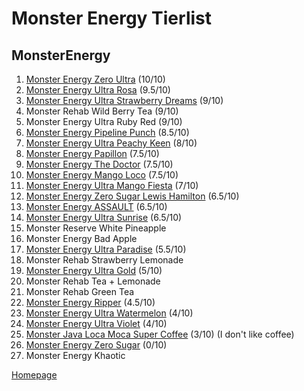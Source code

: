 # Monster Energy Tierlist

## MonsterEnergy

1. [Monster Energy Zero Ultra](https://www.woolworths.com.au/shop/productdetails/489787/monster-energy-ultra-can) (10/10)
2. [Monster Energy Ultra Rosa](https://www.woolworths.com.au/shop/productdetails/124312/monster-energy-ultra-rosa-can) (9.5/10)
3. [Monster Energy Ultra Strawberry Dreams](https://www.coles.com.au/product/monster-energy-drink-ultra-strawberry-can-500ml-7717127) (9/10)
4. Monster Rehab Wild Berry Tea (9/10)
5. Monster Energy Ultra Ruby Red (9/10)
6. [Monster Energy Pipeline Punch](https://www.coles.com.au/product/monster-pipeline-punch-can-500ml-3511469) (8.5/10)
7. [Monster Energy Ultra Peachy Keen](https://www.woolworths.com.au/shop/productdetails/391929/monster-ultra-peachy-keen-energy-drink) (8/10)
8. [Monster Energy Papillon](https://www.woolworths.com.au/shop/productdetails/231564/monster-papillon-can?srsltid=AfmBOoo9-GBK22-TVWERJ-_EQbhnE85thAwDgViv7xEh3SsCy0f6GBxs) (7.5/10)
9. [Monster Energy The Doctor](https://www.monsterenergy.com/en-gb/energy-drinks/monster-energy/vr46-aka-the-doctor/) (7.5/10)
10. [Monster Energy Mango Loco](https://www.woolworths.com.au/shop/productdetails/698612/monster-energy-mango-loco-can) (7.5/10)
11. [Monster Energy Ultra Mango Fiesta](https://www.woolworths.com.au/shop/productdetails/174492/monster-energy-drink-ultra-fiesta-mango-flavour) (7/10)
12. [Monster Energy Zero Sugar Lewis Hamilton](https://www.monsterenergy.com/en-gb/energy-drinks/monster-energy/lewis-hamilton-zero-sugar/) (6.5/10)
13. [Monster Energy ASSAULT](https://www.monsterenergy.com/en-us/energy-drinks/monster-energy/assault/) (6.5/10)
14. [Monster Energy Ultra Sunrise](https://www.monsterenergy.com/en-us/energy-drinks/zero-sugar/ultra-sunrise/) (6.5/10)
15. Monster Reserve White Pineapple
16. Monster Energy Bad Apple
17. [Monster Energy Ultra Paradise](https://www.woolworths.com.au/shop/productdetails/62911/monster-energy-ultra-paradise-can) (5.5/10)
18. Monster Rehab Strawberry Lemonade
19. [Monster Energy Ultra Gold](https://www.woolworths.com.au/shop/productdetails/220971/monster-energy-ultra-gold) (5/10)
20. Monster Rehab Tea + Lemonade
21. Monster Rehab Green Tea
22. [Monster Energy Ripper](https://www.monsterenergy.com/en-gb/energy-drinks/juiced-monster/ripper/) (4.5/10)
23. [Monster Energy Ultra Watermelon](https://www.monsterenergy.com/en-us/energy-drinks/zero-sugar/ultra-watermelon/) (4/10)
24. [Monster Energy Ultra Violet](https://www.monsterenergy.com/en-us/energy-drinks/zero-sugar/ultra-violet/) (4/10)
25. [Monster Java Loca Moca Super Coffee](https://www.woolworths.com.au/shop/productdetails/317864/monster-java-loca-moca-super-coffee) (3/10) (I don't like coffee)
26. [Monster Energy Zero Sugar](https://www.coles.com.au/product/monster-energy-drink-zero-sugar-can-500ml-7717116) (0/10)
27. Monster Energy Khaotic

[Homepage](https://jtrenerry.github.io/)
